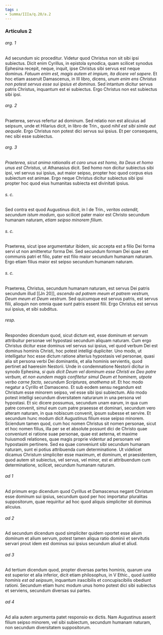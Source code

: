 ```yaml
---
tags : 
- Summa/IIIa/q.20/a.2
---
```


### Articulus 2

###### arg. 1
Ad secundum sic proceditur. Videtur quod Christus non sit sibi ipsi subiectus. Dicit enim Cyrillus, in epistola synodica, quam scilicet synodus Ephesina recepit, neque, inquit, ipse Christus sibi servus est neque dominus. *Fatuum enim est, magis autem et impium, ita dicere vel sapere*. Et hoc etiam asseruit Damascenus, in III libro, dicens, *unum enim ens Christus non potest servus esse sui ipsius et dominus*. Sed intantum dicitur servus patris Christus, inquantum est ei subiectus. Ergo Christus non est subiectus sibi ipsi.

###### arg. 2
Praeterea, servus refertur ad dominum. Sed relatio non est alicuius ad seipsum, unde et Hilarius dicit, in libro de Trin., quod *nihil est sibi simile aut aequale*. Ergo Christus non potest dici servus sui ipsius. Et per consequens, nec sibi esse subiectus.

###### arg. 3
*Praeterea, sicut anima rationalis et caro unus est homo, ita Deus et homo unus est Christus*, ut Athanasius dicit. Sed homo non dicitur subiectus sibi ipsi, vel servus sui ipsius, aut maior seipso, propter hoc quod corpus eius subiectum est animae. Ergo neque Christus dicitur subiectus sibi ipsi propter hoc quod eius humanitas subiecta est divinitati ipsius.

###### s. c.
Sed contra est quod Augustinus dicit, in I de Trin., *veritas ostendit, secundum istum modum*, quo scilicet pater maior est Christo secundum humanam naturam, *etiam seipso minorem filium*.

###### s. c.
Praeterea, sicut ipse argumentatur ibidem, sic accepta est a filio Dei forma servi ut non amitteretur forma Dei. Sed secundum formam Dei quae est communis patri et filio, pater est filio maior secundum humanam naturam. Ergo etiam filius maior est seipso secundum humanam naturam.

###### s. c.
Praeterea, Christus, secundum humanam naturam, est servus Dei patris secundum illud [[Jn 20]], *ascendo ad patrem meum et patrem vestrum, Deum meum et Deum vestrum*. Sed quicumque est servus patris, est servus filii, alioquin non omnia quae sunt patris essent filii. Ergo Christus est servus sui ipsius, et sibi subditus.

###### resp.
Respondeo dicendum quod, sicut dictum est, esse dominum et servum attribuitur personae vel hypostasi secundum aliquam naturam. Cum ergo Christus dicitur esse dominus vel servus sui ipsius, vel quod verbum Dei est dominus hominis Christi, hoc potest intelligi dupliciter. Uno modo, ut intelligatur hoc esse dictum ratione alterius hypostasis vel personae, quasi alia sit persona verbi Dei dominantis, et alia hominis servientis, quod pertinet ad haeresim Nestorii. Unde in condemnatione Nestorii dicitur in synodo Ephesina, *si quis dicit Deum vel dominum esse Christi ex Deo patre verbum, et non eundem magis confitetur simul Deum et hominem, utpote verbo carne facto, secundum Scripturas, anathema sit*. Et hoc modo negatur a Cyrillo et Damasceno. Et sub eodem sensu negandum est Christum esse minorem seipso, vel esse sibi ipsi subiectum. Alio modo potest intelligi secundum diversitatem naturarum in una persona vel hypostasi. Et sic dicere possumus, secundum unam earum, in qua cum patre convenit, simul eum cum patre praeesse et dominari, secundum vero alteram naturam, in qua nobiscum convenit, ipsum subesse et servire. Et secundum hunc modum dicit Augustinus filium esse seipso minorem. Sciendum tamen quod, cum hoc nomen Christus sit nomen personae, sicut et hoc nomen filius, illa per se et absolute possunt dici de Christo quae conveniunt ei ratione suae personae, quae est aeterna, et maxime huiusmodi relationes, quae magis proprie videntur ad personam vel hypostasim pertinere. Sed ea quae conveniunt sibi secundum humanam naturam, sunt ei potius attribuenda cum determinatione. Ut videlicet dicamus Christum simpliciter esse maximum, et dominum, et praesidentem, quod autem sit subiectus, vel servus, vel minor, est ei attribuendum cum determinatione, scilicet, secundum humanam naturam.

###### ad 1
Ad primum ergo dicendum quod Cyrillus et Damascenus negant Christum esse dominum sui ipsius, secundum quod per hoc importatur pluralitas suppositorum, quae requiritur ad hoc quod aliquis simpliciter sit dominus alicuius.

###### ad 2
Ad secundum dicendum quod simpliciter quidem oportet esse alium dominum et alium servum, potest tamen aliqua ratio dominii et servitutis servari prout idem est dominus sui ipsius secundum aliud et aliud.

###### ad 3
Ad tertium dicendum quod, propter diversas partes hominis, quarum una est superior et alia inferior, dicit etiam philosophus, in V Ethic., quod *iustitia hominis est ad seipsum*, inquantum irascibilis et concupiscibilis obediunt rationi. Secundum etiam hunc modum unus homo potest dici sibi subiectus et serviens, secundum diversas sui partes.

###### ad 4
Ad alia autem argumenta patet responsio ex dictis. Nam Augustinus asserit filium seipso minorem, vel sibi subiectum, secundum humanam naturam, non secundum diversitatem suppositorum.

